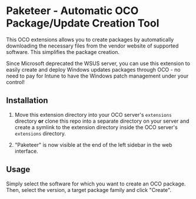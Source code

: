 # Paketeer - Automatic OCO Package/Update Creation Tool
This OCO extensions allows you to create packages by automatically downloading the necessary files from the vendor website of supported software. This simplifies the package creation.

Since Microsoft deprecated the WSUS server, you can use this extension to easily create and deploy Windows updates packages through OCO - no need to pay for Intune to have the Windows patch management under your control!

## Installation
1. Move this extension directory into your OCO server's `extensions` directory **or** clone this repo into a separate directory on your server and create a symlink to the extension directory inside the OCO server's `extensions` directory.

2. "Paketeer" is now visible at the end of the left sidebar in the web interface.

## Usage
Simply select the software for which you want to create an OCO package. Then, select the version, a target package family and click "Create".

